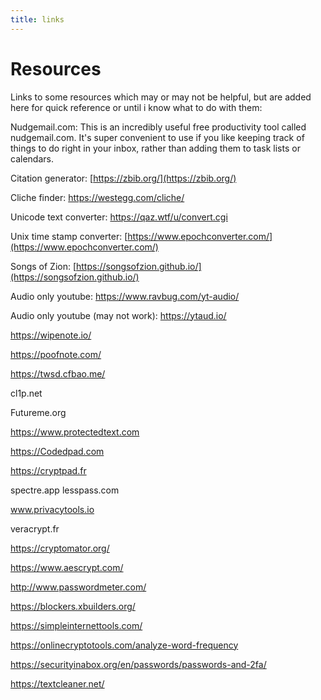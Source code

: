 ```yaml
---
title: links
---
```


# Resources

Links to some resources which may or may not be helpful, but are added here for quick reference or until i know what to do with them:

Nudgemail.com: 
This is an incredibly useful free productivity tool called nudgemail.com. It's super convenient to use if you like keeping track of things to do right in your inbox, rather than adding them to task lists or calendars.

Citation generator: [https://zbib.org/](https://zbib.org/)

Cliche finder: https://westegg.com/cliche/

Unicode text converter: https://qaz.wtf/u/convert.cgi

Unix time stamp converter: [https://www.epochconverter.com/](https://www.epochconverter.com/)

Songs of Zion: [https://songsofzion.github.io/](https://songsofzion.github.io/)

Audio only youtube: https://www.ravbug.com/yt-audio/

Audio only youtube (may not work): https://ytaud.io/

https://wipenote.io/

https://poofnote.com/

https://twsd.cfbao.me/

cl1p.net

Futureme.org

https://www.protectedtext.com

https://Codedpad.com

https://cryptpad.fr

spectre.app
lesspass.com

www.privacytools.io

veracrypt.fr

https://cryptomator.org/

https://www.aescrypt.com/

http://www.passwordmeter.com/

https://blockers.xbuilders.org/

https://simpleinternettools.com/

https://onlinecryptotools.com/analyze-word-frequency

https://securityinabox.org/en/passwords/passwords-and-2fa/

https://textcleaner.net/
